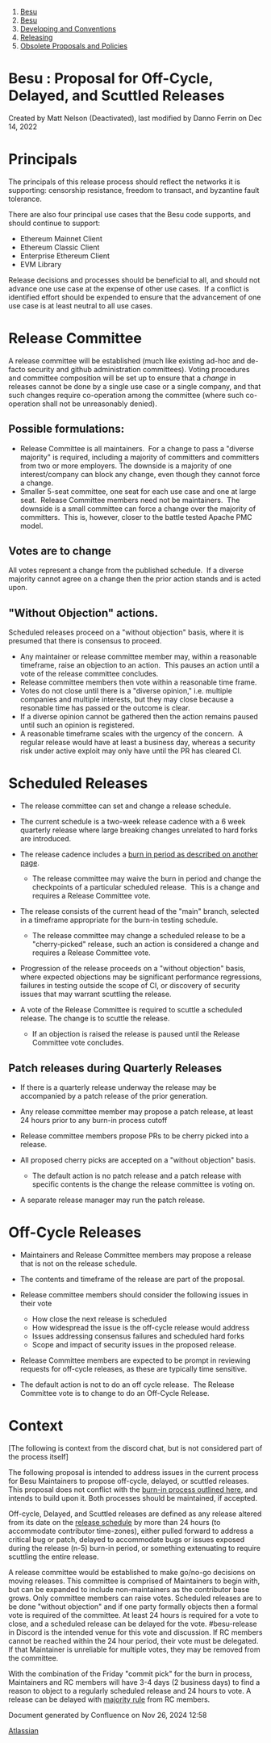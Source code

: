 1. [Besu](index.html)
2. [Besu](Besu_22151173.html)
3. [Developing and Conventions](Developing-and-Conventions_22153909.html)
4. [Releasing](Releasing_22154097.html)
5. [Obsolete Proposals and Policies](Obsolete-Proposals-and-Policies_22154144.html)

# Besu : Proposal for Off-Cycle, Delayed, and Scuttled Releases

Created by Matt Nelson (Deactivated), last modified by Danno Ferrin on Dec 14, 2022

# Principals

The principals of this release process should reflect the networks it is supporting: censorship resistance, freedom to transact, and byzantine fault tolerance.

There are also four principal use cases that the Besu code supports, and should continue to support:

- Ethereum Mainnet Client
- Ethereum Classic Client
- Enterprise Ethereum Client
- EVM Library

Release decisions and processes should be beneficial to all, and should not advance one use case at the expense of other use cases.  If a conflict is identified effort should be expended to ensure that the advancement of one use case is at least neutral to all use cases.

# Release Committee

A release committee will be established (much like existing ad-hoc and de-facto security and github administration committees). Voting procedures and committee composition will be set up to ensure that a *change* in releases cannot be done by a single use case or a single company, and that such changes require co-operation among the committee (where such co-operation shall not be unreasonably denied).

## Possible formulations:

- Release Committee is all maintainers.  For a change to pass a "diverse majority" is required, including a majority of committers and committers from two or more employers. The downside is a majority of one interest/company can block any change, even though they cannot force a change.
- Smaller 5-seat committee, one seat for each use case and one at large seat.  Release Committee members need not be maintainers.  The downside is a small committee can force a change over the majority of committers.  This is, however, closer to the battle tested Apache PMC model.

## Votes are to change

All votes represent a change from the published schedule.  If a diverse majority cannot agree on a change then the prior action stands and is acted upon.

## "Without Objection" actions.

Scheduled releases proceed on a "without objection" basis, where it is presumed that there is consensus to proceed. 

- Any maintainer or release committee member may, within a reasonable timeframe, raise an objection to an action.  This pauses an action until a vote of the release committee concludes.
- Release committee members then vote within a reasonable time frame.
- Votes do not close until there is a "diverse opinion," i.e. multiple companies and multiple interests, but they may close because a resonable time has passed or the outcome is clear.
- If a diverse opinion cannot be gathered then the action remains paused until such an opinion is registered.
- A reasonable timeframe scales with the urgency of the concern.  A regular release would have at least a business day, whereas a security risk under active exploit may only have until the PR has cleared CI.

# Scheduled Releases

- The release committee can set and change a release schedule.
- The current schedule is a two-week release cadence with a 6 week quarterly release where large breaking changes unrelated to hard forks are introduced.
- The release cadence includes a [burn in period as described on another page](22155972.html).
  
  - The release committee may waive the burn in period and change the checkpoints of a particular scheduled release.  This is a change and requires a Release Committee vote.
- The release consists of the current head of the "main" branch, selected in a timeframe appropriate for the burn-in testing schedule.
  
  - The release committee may change a scheduled release to be a "cherry-picked" release, such an action is considered a change and requires a Release Committee vote.
- Progression of the release proceeds on a "without objection" basis, where expected objections may be significant performance regressions, failures in testing outside the scope of CI, or discovery of security issues that may warrant scuttling the release.
- A vote of the Release Committee is required to scuttle a scheduled release. The change is to scuttle the release.
  
  - If an objection is raised the release is paused until the Release Committee vote concludes.

## Patch releases during Quarterly Releases

- If there is a quarterly release underway the release may be accompanied by a patch release of the prior generation.
- Any release committee member may propose a patch release, at least 24 hours prior to any burn-in process cutoff
- Release committee members propose PRs to be cherry picked into a release.
- All proposed cherry picks are accepted on a "without objection" basis.
  
  - The default action is no patch release and a patch release with specific contents is the change the release committee is voting on.
- A separate release manager may run the patch release.

# Off-Cycle Releases

- Maintainers and Release Committee members may propose a release that is not on the release schedule.
- The contents and timeframe of the release are part of the proposal.
- Release committee members should consider the following issues in their vote
  
  - How close the next release is scheduled
  - How widespread the issue is the off-cycle release would address
  - Issues addressing consensus failures and scheduled hard forks
  - Scope and impact of security issues in the proposed release.
- Release Committee members are expected to be prompt in reviewing requests for off-cycle releases, as these are typically time sensitive.
- The default action is not to do an off cycle release.  The Release Committee vote is to change to do an Off-Cycle Release.

# Context

\[The following is context from the discord chat, but is not considered part of the process itself]

The following proposal is intended to address issues in the current process for Besu Maintainers to propose off-cycle, delayed, or scuttled releases. This proposal does not conflict with the [burn-in process outlined here](https://lf-hyperledger.atlassian.net/wiki/display/BESU/Process+change+proposal%3A+burn-in?src=contextnavpagetreemode), and intends to build upon it. Both processes should be maintained, if accepted. 

Off-cycle, Delayed, and Scuttled releases are defined as any release altered from its date on the [release schedule](https://lf-hyperledger.atlassian.net/wiki/display/BESU/Release+Rotations+2022) by more than 24 hours (to accommodate contributor time-zones), either pulled forward to address a critical bug or patch, delayed to accommodate bugs or issues exposed during the release (n-5) burn-in period, or something extenuating to require scuttling the entire release. 

A release committee would be established to make go/no-go decisions on moving releases. This committee is comprised of Maintainers to begin with, but can be expanded to include non-maintainers as the contributor base grows. Only committee members can raise votes. Scheduled releases are to be done "without objection" and if one party formally objects then a formal vote is required of the committee. At least 24 hours is required for a vote to close, and a scheduled release can be delayed for the vote. #besu-release in Discord is the intended venue for this vote and discussion. If RC members cannot be reached within the 24 hour period, their vote must be delegated. If that Maintainer is unreliable for multiple votes, they may be removed from the committee. 

With the combination of the Friday "commit pick" for the burn in process, Maintainers and RC members will have 3-4 days (2 business days) to find a reason to object to a regularly scheduled release and 24 hours to vote. A release can be delayed with [majority rule](https://www.apache.org/legal/release-policy.html#release-approval) from RC members. 

Document generated by Confluence on Nov 26, 2024 12:58

[Atlassian](http://www.atlassian.com/)

